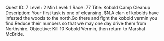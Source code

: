 Quest ID: 7
Level: 2
Min Level: 1
Race: 77
Title: Kobold Camp Cleanup
Description: Your first task is one of cleansing, $N.A clan of kobolds have infested the woods to the north.Go there and fight the kobold vermin you find.Reduce their numbers so that we may one day drive them from Northshire.
Objective: Kill 10 Kobold Vermin, then return to Marshal McBride.
